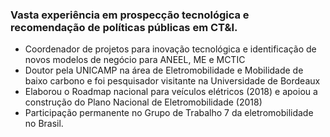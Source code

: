 ### Vasta experiência em prospecção tecnológica e recomendação de políticas públicas em CT&I.
* Coordenador de projetos para inovação tecnológica e identificação de novos modelos de negócio para ANEEL, ME e MCTIC
* Doutor pela UNICAMP na área de Eletromobilidade e Mobilidade de baixo carbono e foi pesquisador visitante na Universidade de Bordeaux
* Elaborou o Roadmap nacional para veículos elétricos (2018) e apoiou a construção do Plano Nacional de Eletromobilidade (2018)
* Participação permanente no Grupo de Trabalho 7 da eletromobilidade no Brasil.
